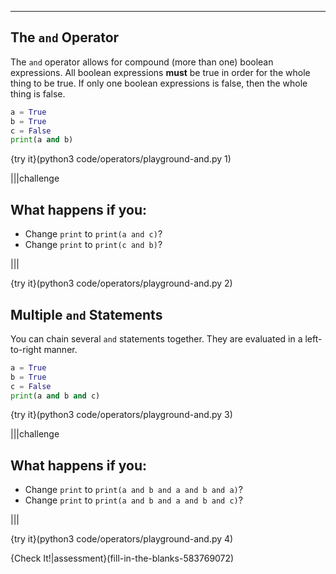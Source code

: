 ----------

## The `and` Operator

The `and` operator allows for compound (more than one) boolean expressions. All boolean expressions **must** be true in order for the whole thing to be true. If only one boolean expressions is false, then the whole thing is false.

```python
a = True
b = True
c = False
print(a and b)
```

{try it}(python3 code/operators/playground-and.py 1)

|||challenge
## What happens if you:
* Change `print` to `print(a and c)`?
* Change `print` to `print(c and b)`?

|||

{try it}(python3 code/operators/playground-and.py 2)

## Multiple `and` Statements

You can chain several `and` statements together. They are evaluated in a left-to-right manner.

```python
a = True
b = True
c = False
print(a and b and c)
```

{try it}(python3 code/operators/playground-and.py 3)

|||challenge
## What happens if you:
* Change `print` to `print(a and b and a and b and a)`?
* Change `print` to `print(a and b and a and b and c)`?

|||

{try it}(python3 code/operators/playground-and.py 4)


{Check It!|assessment}(fill-in-the-blanks-583769072)


